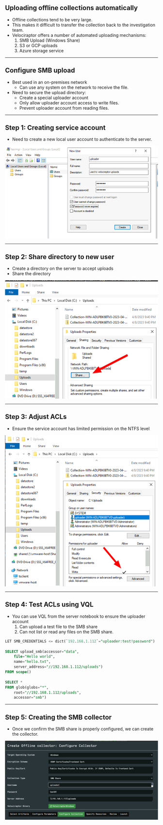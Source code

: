 <!-- .slide: class="content" -->

## Uploading offline collections automatically

* Offline collections tend to be very large.
* This makes it difficult to transfer the collection back to the
  investigation team.
* Velociraptor offers a number of automated uploading mechanisms:
  1. SMB Upload (Windows Share)
  2. S3 or GCP uploads
  3. Azure storage service

---

<!-- .slide: class="content" -->

## Configure SMB upload

* Best used in an on-premises network
  * Can use any system on the network to receive the file.
* Need to secure the upload directory:
  * Create a special uploader account
  * Only allow uploader account access to write files.
  * Prevent uploader account from reading files.

---

<!-- .slide: class="content small-font" -->

## Step 1: Creating service account

* Need to create a new local user account to authenticate to the server.

![](local_user.png)

---

<!-- .slide: class="content small-font" -->
## Step 2: Share directory to new user

* Create a directory on the server to accept uploads
* Share the directory

<img src="sharing_directory.png" class="mid-height">

---

<!-- .slide: class="content small-font" -->
## Step 3: Adjust ACLs

* Ensure the service account has limited permission on the NTFS level

<img src="directory_permissions.png" class="mid-height">


---

<!-- .slide: class="content small-font" -->
## Step 4: Test ACLs using VQL

* You can use VQL from the server notebook to ensure the uploader account
   1. Can upload a test file to the SMB share
   2. Can not list or read any files on the SMB share.

```sql
LET SMB_CREDENTIALS <= dict(`192.168.1.112`="uploader:test!password")

SELECT upload_smb(accessor="data",
    file="Hello world",
    name="hello.txt",
    server_address="//192.168.1.112/uploads")
FROM scope()

SELECT *
FROM glob(globs="*",
    root="//192.168.1.112/uploads",
    accessor="smb")
```

---

<!-- .slide: class="content small-font" -->
## Step 5: Creating the SMB collector

* Once we confirm the SMB share is properly configured, we can create
  the collector.

<img src="creating_smb_collector.png" class="mid-height">
